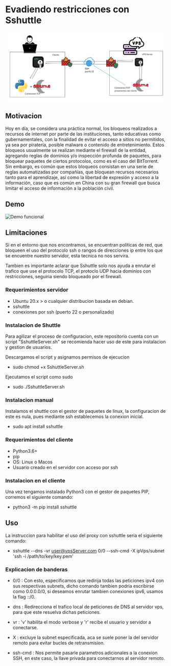 # Evadiendo restricciones con Sshuttle

![Funcionamiento Sshuttle](https://raw.githubusercontent.com/Normanpabon/Evadiendo-restricciones-con-Sshuttle/main/Docs/Sshuttle%20implementacion.png)

## Motivacion

Hoy en día, se considera una práctica normal, los bloqueos realizados a recursos de internet por parte de
las instituciones, tanto educativas como gubernamentales, con la finalidad de evitar el acceso a sitios no permitidos,
ya sea por piratería, posible malware o contenido de entretenimiento. Estos bloqueos usualmente se realizan
mediante el firewall de la entidad, agregando reglas de dominios y/o inspección profunda de paquetes, para
bloquear paquetes de ciertos protocolos, como es el caso del BitTorrent. Sin embargo, es común que estos bloqueos
consistan en una serie de reglas automatizadas por compañías, que bloquean recursos necesarios tanto para el
aprendizaje, así como la libertad de expresión y acceso a la información, caso que es común en China con su gran
firewall que busca limitar el acceso de información a la población civil.

## Demo

![Demo funcional ](https://raw.githubusercontent.com/Normanpabon/Evadiendo-restricciones-con-Sshuttle/main/Docs/pruebaCorta.gif)

## Limitaciones

Si en el entorno que nos encontramos, se encuentran politicas de red, que bloqueen el uso del
protocolo ssh o rangos de direcciones ip entre los que se encuentre nuestro servidor, esta
tecnica no nos servira.

Tambien es importante aclarar que Sshuttle solo nos ayuda a enrutar el trafico que use el protocolo
TCP, el protoclo UDP hacia dominios con restricciones, seguiria siendo bloqueado por el firewall.

### Requerimientos servidor

- Ubuntu 20.x > o cualquier distribucion basada en debian.
- sshuttle
- conexiones por ssh (puerto 22 o personalizado)

### Instalacion de Shuttle

Para agilizar el proceso de configuracion, este repositorio cuenta con un script "SshuttleServer.sh"
se recomienda hacer uso de este para instalacion y gestion de usuarios.

Descargamos el script y asignamos permisos de ejecucion

- sudo chmod +x SshuttleServer.sh

Ejecutamos el script como sudo

- sudo ./SshuttleServer.sh

### Instalacion manual

Instalamos el shuttle con el gestor de paquetes de linux, la configuracion de este
es nula, pues mediante ssh establecemos la conexion inicial.

- sudo apt install sshuttle

### Requerimientos del cliente

- Python3.6+
- pip
- OS: Linux o Macos
- Usuario creado en el servidor con acceso por ssh

### Instalacion en el cliente

Una vez tengamos instalado Python3 con el gestor de paquetes PIP, corremos el siguiente comando:

- python3 -m pip install sshuttle

## Uso

La instruccion para habilitar el uso del proxy con sshuttle seria el siguiente comando:

- sshuttle --dns -vr user@vpsServer.com 0/0 --ssh-cmd -X ipVps/subnet 'ssh -i /path/to/key/key.pem'

### Explicacion de banderas

- 0/0 : Con esto, especificamos que redirija todas las peticiones ipv4 con sus respectivas subnets,
dicho comando tambien podria escribirse como 0.0.0.0/0, si deseamos enrutar tambien conexiones ipv6, usamos la flag ::/0.

- dns : Redirecciona el trafico local de peticiones de DNS al servidor vps, para que este resuelva
dichas peticiones.

- vr : 'v' habilita el modo verbose y 'r' recibe el usuario y servidor a conectarse.

- X : excluye la subnet especificada, aca se suele poner la del servidor remoto para evitar bucles de retransmision.

- ssh-cmd : Nos permite pasarle parametros adicionales a la conexion SSH, en este caso, la llave privada para conectarnos al servidor remoto.









